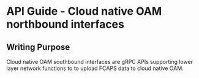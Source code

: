 # API Guide - Cloud native OAM northbound interfaces

## Writing Purpose
Cloud native OAM southbound interfaces are gRPC APIs supporting lower layer network functions to to upload FCAPS data to cloud native OAM.

